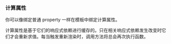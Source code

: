### 计算属性


你可以像绑定普通 property 一样在模板中绑定计算属性。

计算属性是基于它们的响应式依赖进行缓存的。只在相关响应式依赖发生改变时它们才会重新求值。每当触发重新渲染时，调用方法将总会再次执行函数。













###

